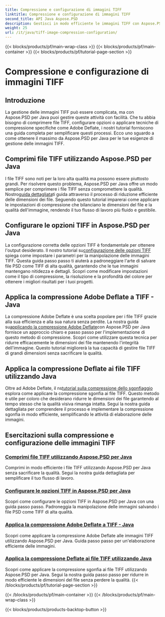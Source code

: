 ```yaml
---
title: Compressione e configurazione di immagini TIFF
linktitle: Compressione e configurazione di immagini TIFF
second_title: API Java Aspose.PSD
description: Gestisci in modo efficiente le immagini TIFF con Aspose.PSD per Java. Impara a comprimere, configurare e applicare la compressione Adobe Deflate ai file TIFF con i nostri tutorial passo passo.
weight: 25
url: /it/java/tiff-image-compression-configuration/
---
```


{{< blocks/products/pf/main-wrap-class >}}
{{< blocks/products/pf/main-container >}}
{{< blocks/products/pf/tutorial-page-section >}}

# Compressione e configurazione di immagini TIFF

## Introduzione

La gestione delle immagini TIFF può essere complicata, ma con Aspose.PSD per Java puoi gestire queste attività con facilità. Che tu abbia bisogno di comprimere file TIFF, configurare opzioni o applicare tecniche di compressione specifiche come Adobe Deflate, i nostri tutorial forniscono una guida completa per semplificare questi processi. Ecco uno sguardo a come ottenere il massimo da Aspose.PSD per Java per le tue esigenze di gestione delle immagini TIFF.

## Comprimi file TIFF utilizzando Aspose.PSD per Java

 I file TIFF sono noti per la loro alta qualità ma possono essere piuttosto grandi. Per risolvere questo problema, Aspose.PSD per Java offre un modo semplice per comprimere i file TIFF senza compromettere la qualità. Nostro[guida dettagliata](./compress-tiff-files/)ti guida attraverso il processo di riduzione efficiente delle dimensioni dei file. Seguendo questo tutorial imparerai come applicare le impostazioni di compressione che bilanciano le dimensioni del file e la qualità dell'immagine, rendendo il tuo flusso di lavoro più fluido e gestibile.

## Configurare le opzioni TIFF in Aspose.PSD per Java

 La configurazione corretta delle opzioni TIFF è fondamentale per ottenere l'output desiderato. Il nostro tutorial su[configurazione delle opzioni TIFF](./configure-tiff-options/) spiega come impostare i parametri per la manipolazione delle immagini TIFF. Questa guida passo passo ti aiuterà a padroneggiare l'arte di salvare file PSD come TIFF di alta qualità, garantendo che le tue immagini mantengano nitidezza e dettagli. Scopri come modificare impostazioni come il tipo di compressione, la risoluzione e la profondità del colore per ottenere i migliori risultati per i tuoi progetti.

## Applica la compressione Adobe Deflate a TIFF - Java

 La compressione Adobe Deflate è una scelta popolare per i file TIFF grazie alla sua efficienza e alla sua natura senza perdite. La nostra guida su[applicando la compressione Adobe Deflate](./apply-adobe-deflate-compression-tiff/)con Aspose.PSD per Java fornisce un approccio chiaro e passo passo per l'implementazione di questo metodo di compressione. Scopri come utilizzare questa tecnica per ridurre efficacemente le dimensioni dei file mantenendo l'integrità dell'immagine. Questo tutorial migliorerà la tua capacità di gestire file TIFF di grandi dimensioni senza sacrificare la qualità.

## Applica la compressione Deflate ai file TIFF utilizzando Java

 Oltre ad Adobe Deflate, il ns[tutorial sulla compressione dello sgonfiaggio](./apply-deflate-compression-tiff-files/) esplora come applicare la compressione sgonfia ai file TIFF. Questo metodo è utile per coloro che desiderano ridurre le dimensioni dei file garantendo al tempo stesso che la qualità visiva rimanga intatta. Segui la nostra guida dettagliata per comprendere il processo e implementare la compressione sgonfia in modo efficiente, semplificando le attività di elaborazione delle immagini.

## Esercitazioni sulla compressione e configurazione delle immagini TIFF
### [Comprimi file TIFF utilizzando Aspose.PSD per Java](./compress-tiff-files/)
Comprimi in modo efficiente i file TIFF utilizzando Aspose.PSD per Java senza sacrificare la qualità. Segui la nostra guida dettagliata per semplificare il tuo flusso di lavoro.
### [Configurare le opzioni TIFF in Aspose.PSD per Java](./configure-tiff-options/)
Scopri come configurare le opzioni TIFF in Aspose.PSD per Java con una guida passo passo. Padroneggia la manipolazione delle immagini salvando i file PSD come TIFF di alta qualità.
### [Applica la compressione Adobe Deflate a TIFF - Java](./apply-adobe-deflate-compression-tiff/)
Scopri come applicare la compressione Adobe Deflate alle immagini TIFF utilizzando Aspose.PSD per Java. Guida passo passo per un'elaborazione efficiente delle immagini.
### [Applica la compressione Deflate ai file TIFF utilizzando Java](./apply-deflate-compression-tiff-files/)
Scopri come applicare la compressione sgonfia ai file TIFF utilizzando Aspose.PSD per Java. Segui la nostra guida passo passo per ridurre in modo efficiente le dimensioni del file senza perdere la qualità.
{{< /blocks/products/pf/tutorial-page-section >}}

{{< /blocks/products/pf/main-container >}}
{{< /blocks/products/pf/main-wrap-class >}}

{{< blocks/products/products-backtop-button >}}

